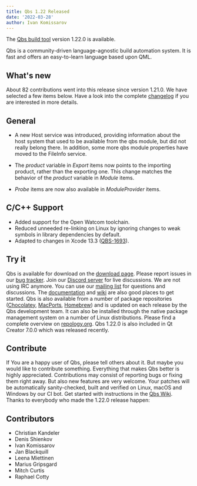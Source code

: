 ```yaml
---
title: Qbs 1.22 Released
date: '2022-03-28'
author: Ivan Komissarov
---
```


The [Qbs build tool](http://qbs.io) version 1.22.0 is available.

Qbs is a community-driven language-agnostic build automation system. It is fast
and offers an easy-to-learn language based upon QML.

## What's new

About 82 contributions went into this release since version 1.21.0. We have
selected a few items below. Have a look into the complete
[changelog](https://code.qt.io/cgit/qbs/qbs.git/tree/changelogs/changes-1.22.0.md)
if you are interested in more details.

<!--more-->

## General

* A new Host service was introduced, providing information about the host system that
used to be available from the qbs module, but did not really belong there. In addition, some more
qbs module properties have moved to the FileInfo service.

* The *product* variable in *Export* items now points to the importing product, rather than
the exporting one. This change matches the behavior of the *product* variable in *Module* items.

* *Probe* items are now also available in *ModuleProvider* items.

## C/C++ Support

* Added support for the Open Watcom toolchain.
* Reduced unneeded re-linking on Linux by ignoring changes to weak symbols in library
  dependencies by default.
* Adapted to changes in Xcode 13.3 ([QBS-1693](https://bugreports.qt.io/browse/QBS-1693)).

## Try it

Qbs is available for download on the [download
page](https://download.qt.io/official_releases/qbs/1.22.0). Please
report issues in our [bug tracker](https://bugreports.qt.io/browse/QBS/). Join our [Discord
server](https://discord.gg/tw5HHyY) for live discussions. We are not
using IRC anymore. You can use our [mailing list](https://lists.qt-project.org/mailman/listinfo/qbs)
for questions and discussions. The [documentation](https://doc.qt.io/qbs/index.html)
and [wiki](https://wiki.qt.io/Qbs) are also good places to get started.
Qbs is also available from a number of package repositories
([Chocolatey](https://chocolatey.org/packages/qbs),
[MacPorts](https://www.macports.org/ports.php?by=name&substr=qbs),
[Homebrew](https://formulae.brew.sh/formula/qbs)) and is updated on each
release by the Qbs development team. It can also be installed through
the native package management system on a number of Linux distributions.
Please find a complete overview on
[repology.org](https://repology.org/project/qbs/versions).
Qbs 1.22.0 is also included in Qt Creator 7.0.0 which was released recently.

## Contribute

If You are a happy user of Qbs, please tell others about it. But maybe you would
like to contribute something. Everything that makes Qbs better is highly
appreciated. Contributions may consist of reporting bugs or fixing them right
away. But also new features are very welcome. Your patches will be automatically
sanity-checked, built and verified on Linux, macOS and Windows by our CI bot.
Get started with instructions in the [Qbs Wiki](https://wiki.qt.io/Qbs).
Thanks to everybody who made the 1.22.0 release happen:

## Contributors
* Christian Kandeler
* Denis Shienkov
* Ivan Komissarov
* Jan Blackquill
* Leena Miettinen
* Marius Gripsgard
* Mitch Curtis
* Raphael Cotty